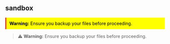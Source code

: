 ## sandbox


<div style="background-color: yellow; color: black; padding: 10px; border-left: 3px solid red;">
  <strong>Warning:</strong> Ensure you backup your files before proceeding.
</div>

> :warning: **Warning:** Ensure you backup your files before proceeding.

